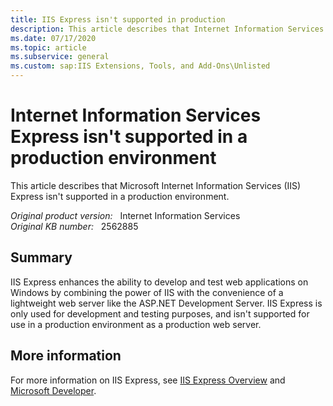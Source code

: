 ```yaml
---
title: IIS Express isn't supported in production
description: This article describes that Internet Information Services Express isn't supported in a production environment.
ms.date: 07/17/2020
ms.topic: article
ms.subservice: general
ms.custom: sap:IIS Extensions, Tools, and Add-Ons\Unlisted
---
```

# Internet Information Services Express isn't supported in a production environment

This article describes that Microsoft Internet Information Services (IIS) Express isn't supported in a production environment.

_Original product version:_ &nbsp; Internet Information Services  
_Original KB number:_ &nbsp; 2562885

## Summary

IIS Express enhances the ability to develop and test web applications on Windows by combining the power of IIS with the convenience of a lightweight web server like the ASP.NET Development Server. IIS Express is only used for development and testing purposes, and isn't supported for use in a production environment as a production web server.

## More information

For more information on IIS Express, see [IIS Express Overview](/iis/extensions/introduction-to-iis-express/iis-express-overview) and [Microsoft Developer](https://developer.microsoft.com/).
